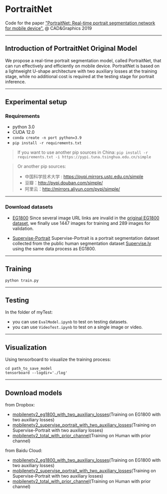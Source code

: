 # PortraitNet

Code for the paper ["PortraitNet: Real-time portrait segmentation network for mobile device".](https://www.sciencedirect.com/science/article/pii/S0097849319300305) @ CAD&Graphics 2019

---
## Introduction of PortraitNet Original Model

We propose a real-time portrait segmentation model, called PortraitNet, that can run effectively and efficiently on mobile device. PortraitNet is based on a lightweight U-shape architecture with two auxiliary losses at the training stage, while no additional cost is required at the testing stage for portrait inference. 

---
## Experimental setup

### Requirements
- python 3.0
- CUDA 12.0
- `conda create -n port python=3.9`
- `pip install -r requirements.txt`
> If you want to use another pip sources in China:
> `pip install -r requirements.txt -i https://pypi.tuna.tsinghua.edu.cn/simple`

> Or another pip sources:
> - 中国科学技术大学 : https://pypi.mirrors.ustc.edu.cn/simple
> - 豆瓣：http://pypi.douban.com/simple/
> - 阿里云：http://mirrors.aliyun.com/pypi/simple/ 

---
### Download datasets
- [EG1800](https://pan.baidu.com/s/1myEBdEmGz6ufniU3i1e6Uw) Since several image URL links are invalid in the [original EG1800 dataset](http://xiaoyongshen.me/webpage_portrait/index.html), we finally use 1447 images for training and 289 images for validation. 

- [Supervise-Portrait](https://pan.baidu.com/s/1uBtCsLj156e_iy3DtkvjQQ) Supervise-Portrait is a portrait segmentation dataset collected from the public human segmentation dataset [Supervise.ly](https://supervise.ly/) using the same data process as EG1800.

---
## Training

```
python train.py
```

---
## Testing
In the folder of myTest:
- you can use `EvalModel.ipynb` to test on testing datasets.
- you can use `VideoTest.ipynb` to test on a single image or video.

---
## Visualization
Using tensorboard to visualize the training process:
```
cd path_to_save_model
tensorboard --logdir='./log'
```

---
## Download models
from Dropbox:
- [mobilenetv2_eg1800_with_two_auxiliary_losses](https://www.dropbox.com/s/nyanai43cnynqlx/mobilenetv2_eg1800_with_two_auxiliary_losses.tar?dl=0)(Training on EG1800 with two auxiliary losses)
- [mobilenetv2_supervise_portrait_with_two_auxiliary_losses](https://www.dropbox.com/s/pyocc3en6t63itp/mobilenetv2_supervise_portrait_with_two_auxiliary_losses.tar?dl=0)(Training on Supervise-Portrait with two auxiliary losses)
- [mobilenetv2_total_with_prior_channel](https://www.dropbox.com/s/37zz9kkyki1wv8e/mobilenetv2_total_with_prior_channel.tar?dl=0)(Training on Human with prior channel)


from Baidu Cloud:
- [mobilenetv2_eg1800_with_two_auxiliary_losses](https://pan.baidu.com/s/1oEMwxQUvpONA913I95Od-w)(Training on EG1800 with two auxiliary losses)
- [mobilenetv2_supervise_portrait_with_two_auxiliary_losses](https://pan.baidu.com/s/1nCJp7RS2rv7SxNz8_Lfmcg)(Training on Supervise-Portrait with two auxiliary losses)
- [mobilenetv2_total_with_prior_channel](https://pan.baidu.com/s/1sEG87ezvIZ4-iTa4W_hfYA)(Training on Human with prior channel)
